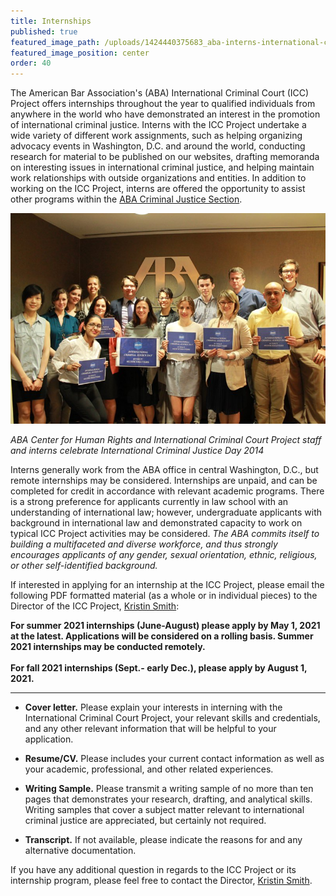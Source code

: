 ```yaml
---
title: Internships
published: true
featured_image_path: /uploads/1424440375683_aba-interns-international-criminal-justice-day.jpg
featured_image_position: center
order: 40
---
```


The American Bar Association's (ABA) International Criminal Court (ICC) Project offers internships throughout the year to qualified individuals from anywhere in the world who have demonstrated an interest in the promotion of international criminal justice. Interns with the ICC Project undertake a wide variety of different work assignments, such as helping organizing advocacy events in Washington, D.C. and around the world, conducting research for material to be published on our websites, drafting memoranda on interesting issues in international criminal justice, and helping maintain work relationships with outside organizations and entities. In addition to working on the ICC Project, interns are offered the opportunity to assist other programs within the [ABA Criminal Justice Section](https://www.americanbar.org/groups/criminal_justice/).

![](/uploads/1424440375683_aba-interns-international-criminal-justice-day.jpg)

*ABA Center for Human Rights and International Criminal Court Project staff and interns celebrate International Criminal Justice Day 2014*

Interns generally work from the ABA office in central Washington, D.C., but remote internships may be considered. Internships are unpaid, and can be completed for credit in accordance with relevant academic programs. There is a strong preference for applicants currently in law school with an understanding of international law; however, undergraduate applicants with background in international law and demonstrated capacity to work on typical ICC Project activities may be considered.&nbsp;*The ABA commits itself to building a multifaceted and diverse workforce, and thus strongly encourages applicants of any gender, sexual orientation, ethnic, religious, or other self-identified background.*

If interested in applying for an internship at the ICC Project, please email the following PDF formatted material (as a whole or in individual pieces) to the Director of the ICC Project, [Kristin Smith](/staff/kristin-smith/)\:

**For summer 2021 internships (June-August) please apply by May 1, 2021 at the latest. Applications will be considered on a rolling basis. Summer 2021 internships may be conducted remotely.&nbsp;<br><br>For fall 2021 internships (Sept.- early Dec.), please apply by August 1, 2021.**

---

* **Cover letter.** Please explain your interests in interning with the International Criminal Court Project, your relevant skills and credentials, and any other relevant information that will be helpful to your application.

* **Resume/CV.** Please includes your current contact information as well as your academic, professional, and other related experiences.

* **Writing Sample.** Please transmit a writing sample of no more than ten pages that demonstrates your research, drafting, and analytical skills. Writing samples that cover a subject matter relevant to international criminal justice are appreciated, but certainly not required.

* **Transcript.** If not available, please indicate the reasons for and any alternative documentation.

If you have any additional question in regards to the ICC Project or its internship program, please feel free to contact the Director, [Kristin Smith](/staff/kristin-smith/).
